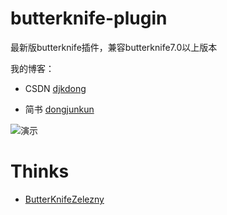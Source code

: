 # butterknife-plugin
最新版butterknife插件，兼容butterknife7.0以上版本

我的博客：

 - CSDN [djkdong](http://blog.csdn.net/djk_dong)
 
 - 简书 [dongjunkun](http://www.jianshu.com/users/f07458c1a8f3/latest_articles)

![演示](http://blog.csdn.net/djk_dong/article/details/47825095)

# Thinks
 - [ButterKnifeZelezny](https://github.com/avast/android-butterknife-zelezny)